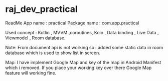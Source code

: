 # raj_dev_practical

ReadMe
App name : practical
Package name : com.app.practical


Used concept : Kotlin , MVVM ,coroutines, Koin , Data binding , Live Data , Viewmodel , Room database.

Note:
From document api is not working so i added some static data in room database
which is used to show list in screen.

Map:
I have implement Google Map and key of the map in Android Manifest which i removed.
If you place your working key over there Google Map feature will working fine.
